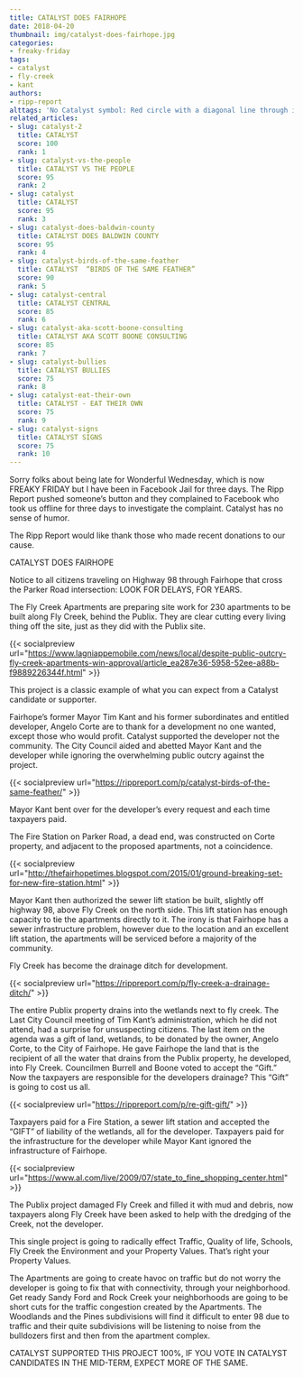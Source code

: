 ```yaml
---
title: CATALYST DOES FAIRHOPE
date: 2018-04-20
thumbnail: img/catalyst-does-fairhope.jpg
categories:
- freaky-friday
tags:
- catalyst
- fly-creek
- kant
authors:
- ripp-report
alttags: 'No Catalyst symbol: Red circle with a diagonal line through it over the word CATALYST, referencing Facebooks action aga...'
related_articles:
- slug: catalyst-2
  title: CATALYST
  score: 100
  rank: 1
- slug: catalyst-vs-the-people
  title: CATALYST VS THE PEOPLE
  score: 95
  rank: 2
- slug: catalyst
  title: CATALYST
  score: 95
  rank: 3
- slug: catalyst-does-baldwin-county
  title: CATALYST DOES BALDWIN COUNTY
  score: 95
  rank: 4
- slug: catalyst-birds-of-the-same-feather
  title: CATALYST  “BIRDS OF THE SAME FEATHER”
  score: 90
  rank: 5
- slug: catalyst-central
  title: CATALYST CENTRAL
  score: 85
  rank: 6
- slug: catalyst-aka-scott-boone-consulting
  title: CATALYST AKA SCOTT BOONE CONSULTING
  score: 85
  rank: 7
- slug: catalyst-bullies
  title: CATALYST BULLIES
  score: 75
  rank: 8
- slug: catalyst-eat-their-own
  title: CATALYST - EAT THEIR OWN
  score: 75
  rank: 9
- slug: catalyst-signs
  title: CATALYST SIGNS
  score: 75
  rank: 10
---
```

Sorry folks about being late for Wonderful Wednesday, which is now FREAKY FRIDAY but I have been in Facebook Jail for three days. The Ripp Report pushed someone’s button and they complained to Facebook who took us offline for three days to investigate the complaint. Catalyst has no sense of humor.

The Ripp Report would like thank those who made recent donations to our cause.

CATALYST DOES FAIRHOPE

Notice to all citizens traveling on Highway 98 through Fairhope that cross the Parker Road intersection: LOOK FOR DELAYS, FOR YEARS.

The Fly Creek Apartments are preparing site work for 230 apartments to be built along Fly Creek, behind the Publix. They are clear cutting every living thing off the site, just as they did with the Publix site.

{{< socialpreview url="https://www.lagniappemobile.com/news/local/despite-public-outcry-fly-creek-apartments-win-approval/article_ea287e36-5958-52ee-a88b-f9889226344f.html" >}}

This project is a classic example of what you can expect from a Catalyst candidate or supporter.

Fairhope’s former Mayor Tim Kant and his former subordinates and entitled developer, Angelo Corte are to thank for a development no one wanted, except those who would profit. Catalyst supported the developer not the community. The City Council aided and abetted Mayor Kant and the developer while ignoring the overwhelming public outcry against the project.

{{< socialpreview url="https://rippreport.com/p/catalyst-birds-of-the-same-feather/" >}}

Mayor Kant bent over for the developer’s every request and each time taxpayers paid.

The Fire Station on Parker Road, a dead end, was constructed on Corte property, and adjacent to the proposed apartments, not a coincidence.

{{< socialpreview url="http://thefairhopetimes.blogspot.com/2015/01/ground-breaking-set-for-new-fire-station.html" >}}

Mayor Kant then authorized the sewer lift station be built, slightly off highway 98, above Fly Creek on the north side. This lift station has enough capacity to tie the apartments directly to it. The irony is that Fairhope has a sewer infrastructure problem, however due to the location and an excellent lift station, the apartments will be serviced before a majority of the community.

Fly Creek has become the drainage ditch for development.

{{< socialpreview url="https://rippreport.com/p/fly-creek-a-drainage-ditch/" >}}

The entire Publix property drains into the wetlands next to fly creek. The Last City Council meeting of Tim Kant’s administration, which he did not attend, had a surprise for unsuspecting citizens. The last item on the agenda was a gift of land, wetlands, to be donated by the owner, Angelo Corte, to the City of Fairhope. He gave Fairhope the land that is the recipient of all the water that drains from the Publix property, he developed, into Fly Creek. Councilmen Burrell and Boone voted to accept the “Gift.” Now the taxpayers are responsible for the developers drainage? This “Gift” is going to cost us all.

{{< socialpreview url="https://rippreport.com/p/re-gift-gift/" >}}


Taxpayers paid for a Fire Station, a sewer lift station and accepted the “GIFT” of liability of the wetlands, all for the developer. Taxpayers paid for the infrastructure for the developer while Mayor Kant ignored the infrastructure of Fairhope.

{{< socialpreview url="https://www.al.com/live/2009/07/state_to_fine_shopping_center.html" >}}

The Publix project damaged Fly Creek and filled it with mud and debris, now taxpayers along Fly Creek have been asked to help with the dredging of the Creek, not the developer.

This single project is going to radically effect Traffic, Quality of life, Schools, Fly Creek the Environment and your Property Values. That’s right your Property Values.

The Apartments are going to create havoc on traffic but do not worry the developer is going to fix that with connectivity, through your neighborhood. Get ready Sandy Ford and Rock Creek your neighborhoods are going to be short cuts for the traffic congestion created by the Apartments. The Woodlands and the Pines subdivisions will find it difficult to enter 98 due to traffic and their quite subdivisions will be listening to noise from the bulldozers first and then from the apartment complex.

CATALYST SUPPORTED THIS PROJECT 100%, IF YOU VOTE IN CATALYST CANDIDATES IN THE MID-TERM, EXPECT MORE OF THE SAME.

